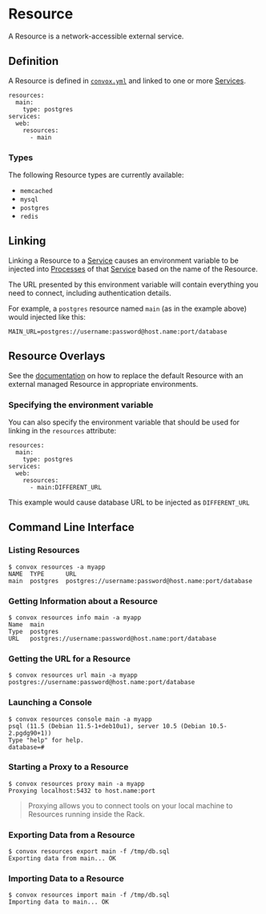 # Resource

A Resource is a network-accessible external service.

## Definition

A Resource is defined in [`convox.yml`](../../../configuration/convox-yml.md) and linked to one or more [Services](service.md).

    resources:
      main:
        type: postgres
    services:
      web:
        resources:
          - main

### Types

The following Resource types are currently available:

* `memcached`
* `mysql`
* `postgres`
* `redis`

## Linking

Linking a Resource to a [Service](../service.md) causes an environment variable to be injected into [Processes](../process.md)
of that [Service](../service.md) based on the name of the Resource.

The URL presented by this environment variable will contain everything you need to connect, including authentication details.

For example, a `postgres` resource named `main` (as in the example above) would injected like this:

`MAIN_URL=postgres://username:password@host.name:port/database`

## Resource Overlays

See the [documentation](../../../deployment/resource-overlays.md) on how to replace the default Resource with an external managed Resource in appropriate environments.

### Specifying the environment variable

You can also specify the environment variable that should be used for linking in the `resources` attribute:

    resources:
      main:
        type: postgres
    services:
      web:
        resources:
          - main:DIFFERENT_URL

This example would cause database URL to be injected as `DIFFERENT_URL`

## Command Line Interface

### Listing Resources

    $ convox resources -a myapp
    NAME  TYPE      URL
    main  postgres  postgres://username:password@host.name:port/database

### Getting Information about a Resource

    $ convox resources info main -a myapp
    Name  main
    Type  postgres
    URL   postgres://username:password@host.name:port/database

### Getting the URL for a Resource

    $ convox resources url main -a myapp
    postgres://username:password@host.name:port/database

### Launching a Console

    $ convox resources console main -a myapp
    psql (11.5 (Debian 11.5-1+deb10u1), server 10.5 (Debian 10.5-2.pgdg90+1))
    Type "help" for help.
    database=#

### Starting a Proxy to a Resource

    $ convox resources proxy main -a myapp
    Proxying localhost:5432 to host.name:port

> Proxying allows you to connect tools on your local machine to Resources running inside the Rack.

### Exporting Data from a Resource

    $ convox resources export main -f /tmp/db.sql
    Exporting data from main... OK

### Importing Data to a Resource

    $ convox resources import main -f /tmp/db.sql
    Importing data to main... OK